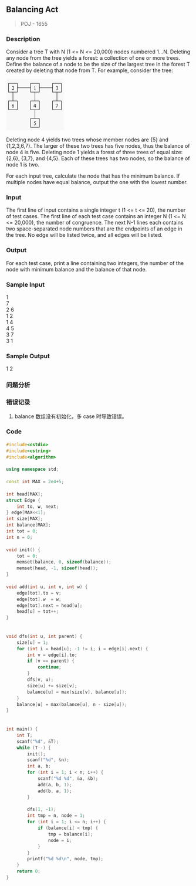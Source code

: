 ## Balancing Act 
> POJ - 1655

### Description
Consider a tree T with N (1 <= N <= 20,000) nodes numbered 1...N. Deleting any node from the tree yields a forest: a collection of one or more trees. Define the balance of a node to be the size of the largest tree in the forest T created by deleting that node from T. 
For example, consider the tree: 

<img src="../img/balancing_act.jpg" >

Deleting node 4 yields two trees whose member nodes are {5} and {1,2,3,6,7}. The larger of these two trees has five nodes, thus the balance of node 4 is five. Deleting node 1 yields a forest of three trees of equal size: {2,6}, {3,7}, and {4,5}. Each of these trees has two nodes, so the balance of node 1 is two. 

For each input tree, calculate the node that has the minimum balance. If multiple nodes have equal balance, output the one with the lowest number. 

### Input
The first line of input contains a single integer t (1 <= t <= 20), the number of test cases. The first line of each test case contains an integer N (1 <= N <= 20,000), the number of congruence. The next N-1 lines each contains two space-separated node numbers that are the endpoints of an edge in the tree. No edge will be listed twice, and all edges will be listed.

### Output
For each test case, print a line containing two integers, the number of the node with minimum balance and the balance of that node.

### Sample Input
1  
7  
2 6  
1 2  
1 4  
4 5  
3 7  
3 1  

### Sample Output
1 2  

### 问题分析

### 错误记录
1. balance 数组没有初始化，多 case 时导致错误。

### Code
```cpp
#include<cstdio>
#include<cstring>
#include<algorithm>

using namespace std;

const int MAX = 2e4+5;

int head[MAX];
struct Edge {
    int to, w, next;
} edge[MAX<<1];
int size[MAX];
int balance[MAX];
int tot = 0;
int n = 0;

void init() {
    tot = 0;
    memset(balance, 0, sizeof(balance));
    memset(head, -1, sizeof(head));
}

void add(int u, int v, int w) {
    edge[tot].to = v;
    edge[tot].w  = w;
    edge[tot].next = head[u];
    head[u] = tot++;
}


void dfs(int u, int parent) {
    size[u] = 1;
    for (int i = head[u]; -1 != i; i = edge[i].next) {
        int v = edge[i].to;
        if (v == parent) {
            continue;
        }
        dfs(v, u);
        size[u] += size[v];
        balance[u] = max(size[v], balance[u]);
    }
    balance[u] = max(balance[u], n - size[u]);
}


int main() {
    int T;
    scanf("%d", &T);
    while (T--) {
        init();
        scanf("%d", &n);
        int a, b;
        for (int i = 1; i < n; i++) {
            scanf("%d %d", &a, &b);
            add(a, b, 1);
            add(b, a, 1);
        }        
        
        dfs(1, -1);
        int tmp = n, node = 1;
        for (int i = 1; i <= n; i++) {
            if (balance[i] < tmp) {
                tmp = balance[i];
                node = i;
            }
        }
        printf("%d %d\n", node, tmp);
    }
    return 0;
}
```